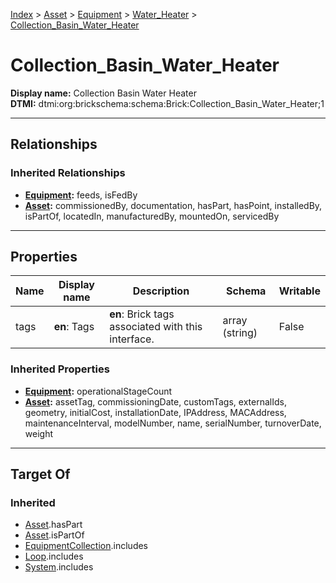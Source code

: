 [Index](../../../Index.md) > [Asset](../../Asset.md) > [Equipment](../Equipment.md) > [Water_Heater](Water_Heater.md) > [Collection_Basin_Water_Heater](#)
# Collection_Basin_Water_Heater

**Display name:** Collection Basin Water Heater<br />
**DTMI:** dtmi:org:brickschema:schema:Brick:Collection_Basin_Water_Heater;1

---

## Relationships

### Inherited Relationships
* **[Equipment](../Equipment.md):** feeds, isFedBy
* **[Asset](../../Asset.md):** commissionedBy, documentation, hasPart, hasPoint, installedBy, isPartOf, locatedIn, manufacturedBy, mountedOn, servicedBy

---

## Properties

|Name|Display name|Description|Schema|Writable|
|-|-|-|-|-|
|tags|**en**: Tags|**en**: Brick tags associated with this interface.|array (string)|False|
### Inherited Properties
* **[Equipment](../Equipment.md):** operationalStageCount
* **[Asset](../../Asset.md):** assetTag, commissioningDate, customTags, externalIds, geometry, initialCost, installationDate, IPAddress, MACAddress, maintenanceInterval, modelNumber, name, serialNumber, turnoverDate, weight

---

## Target Of
### Inherited
* [Asset](../../Asset.md).hasPart
* [Asset](../../Asset.md).isPartOf
* [EquipmentCollection](../../../Collection/EquipmentCollection.md).includes
* [Loop](../../../Collection/Loop/Loop.md).includes
* [System](../../../Collection/System/System.md).includes

